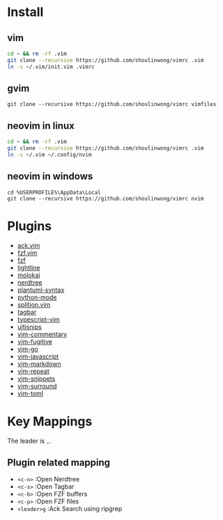 
# Install

## vim

```bash
cd ~ && rm -rf .vim
git clone --recursive https://github.com/shoulinwong/vimrc .vim
ln -s ~/.vim/init.vim .vimrc
```

## gvim

```batch
git clone --recursive https://github.com/shoulinwong/vimrc vimfiles
```

## neovim in linux

```bash
cd ~ && rm -rf .vim
git clone --recursive https://github.com/shoulinwong/vimrc .vim
ln -s ~/.vim ~/.config/nvim
```

## neovim in windows

```batch
cd %USERPROFILE%\AppData\Local
git clone --recursive https://github.com/shoulinwong/vimrc nvim
```

# Plugins

- [ack.vim](https://github.com/mileszs/ack.vim.git)
- [fzf.vim](https://github.com/junegunn/fzf.vim.git)
- [fzf](https://github.com/junegunn/fzf.git)
- [lightline](https://github.com/itchyny/lightline.vim)
- [molokai](https://github.com/tomasr/molokai.git)
- [nerdtree](https://github.com/scrooloose/nerdtree.git)
- [plantuml-syntax](https://github.com/aklt/plantuml-syntax.git)
- [python-mode](https://github.com/python-mode/python-mode)
- [splitjon.vim](https://github.com/AndrewRadev/splitjoin.vim.git)
- [tagbar](https://github.com/majutsushi/tagbar.git)
- [typescript-vim](https://github.com/leafgarland/typescript-vim.git)
- [ultisnips](https://github.com/SirVer/ultisnips.git)
- [vim-commentary](https://github.com/tpope/vim-commentary.git)
- [vim-fugitive](https://github.com/tpope/vim-fugitive.git)
- [vim-go](https://github.com/fatih/vim-go.git)
- [vim-javascript](https://github.com/pangloss/vim-javascript.git)
- [vim-markdown](https://github.com/plasticboy/vim-markdown.git)
- [vim-repeat](https://github.com/tpope/vim-repeat.git)
- [vim-snippets](https://github.com/honza/vim-snippets.git)
- [vim-surround](https://github.com/tpope/vim-surround.git)
- [vim-toml](https://github.com/cespare/vim-toml.git)

# Key Mappings

The leader is `,`.

## Plugin related mapping

- `<c-n>` :Open Nerdtree
- `<c-s>` :Open Tagbar
- `<c-b>` :Open FZF buffers
- `<c-p>` :Open FZF files
- `<leader>g` :Ack Search using ripgrep
